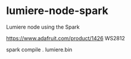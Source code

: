 lumiere-node-spark
==================

Lumiere node using the Spark


https://www.adafruit.com/product/1426
WS2812

spark compile . lumiere.bin
